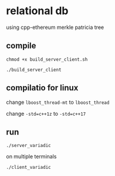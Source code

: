 # relational db

using cpp-ethereum merkle patricia tree

## compile

`chmod +x build_server_client.sh`

`./build_server_client`

## compilatio for linux

change `lboost_thread-mt` to `lboost_thread`

change `-std=c++1z` to `-std=c++17`

## run

`./server_variadic`

on multiple terminals

`./client_variadic`
